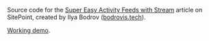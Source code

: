 Source code for the [Super Easy Activity Feeds with Stream](http://www.sitepoint.com/super-easy-activity-feeds-with-stream/) article on
SitePoint,
created by Ilya Bodrov ([bodrovis.tech](http://bodrovis.tech)).

[Working demo](https://sitepoint-stream.herokuapp.com/).